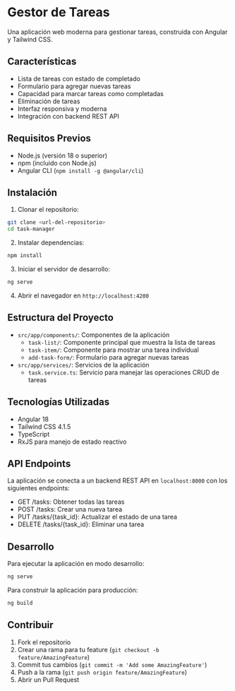 # Gestor de Tareas

Una aplicación web moderna para gestionar tareas, construida con Angular y Tailwind CSS.

## Características

- Lista de tareas con estado de completado
- Formulario para agregar nuevas tareas
- Capacidad para marcar tareas como completadas
- Eliminación de tareas
- Interfaz responsiva y moderna
- Integración con backend REST API

## Requisitos Previos

- Node.js (versión 18 o superior)
- npm (incluido con Node.js)
- Angular CLI (`npm install -g @angular/cli`)

## Instalación

1. Clonar el repositorio:
```bash
git clone <url-del-repositorio>
cd task-manager
```

2. Instalar dependencias:
```bash
npm install
```

3. Iniciar el servidor de desarrollo:
```bash
ng serve
```

4. Abrir el navegador en `http://localhost:4200`

## Estructura del Proyecto

- `src/app/components/`: Componentes de la aplicación
  - `task-list/`: Componente principal que muestra la lista de tareas
  - `task-item/`: Componente para mostrar una tarea individual
  - `add-task-form/`: Formulario para agregar nuevas tareas
- `src/app/services/`: Servicios de la aplicación
  - `task.service.ts`: Servicio para manejar las operaciones CRUD de tareas

## Tecnologías Utilizadas

- Angular 18
- Tailwind CSS 4.1.5
- TypeScript
- RxJS para manejo de estado reactivo

## API Endpoints

La aplicación se conecta a un backend REST API en `localhost:8000` con los siguientes endpoints:

- GET /tasks: Obtener todas las tareas
- POST /tasks: Crear una nueva tarea
- PUT /tasks/{task_id}: Actualizar el estado de una tarea
- DELETE /tasks/{task_id}: Eliminar una tarea

## Desarrollo

Para ejecutar la aplicación en modo desarrollo:

```bash
ng serve
```

Para construir la aplicación para producción:

```bash
ng build
```

## Contribuir

1. Fork el repositorio
2. Crear una rama para tu feature (`git checkout -b feature/AmazingFeature`)
3. Commit tus cambios (`git commit -m 'Add some AmazingFeature'`)
4. Push a la rama (`git push origin feature/AmazingFeature`)
5. Abrir un Pull Request
